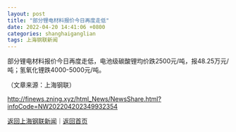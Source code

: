 ```yaml
---
layout: post
title: "部分锂电材料报价今日再度走低"
date: 2022-04-20 14:41:06 +0800
categories: shanghaiganglian
tags: 上海钢联新闻
---
```

<p>部分锂电材料报价今日再度走低，电池级碳酸锂均价跌2500元/吨，报48.25万元/吨；氢氧化锂跌4000-5000元/吨。 </p>
 <p></p><p class="em_media">（文章来源：上海钢联）</p>

<http://finews.zning.xyz/html_News/NewsShare.html?infoCode=NW202204202349932354>

[返回上海钢联新闻](//finews.withounder.com/category/shanghaiganglian.html)｜[返回首页](//finews.withounder.com/)